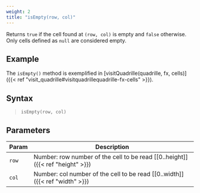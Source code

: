 ```yaml
---
weight: 2
title: "isEmpty(row, col)"
---
```


Returns `true` if the cell found at `(row, col)` is empty and `false` otherwise. Only cells defined as `null` are considered empty.

## Example

The `isEmpty()` method is exemplified in [visitQuadrille(quadrille, fx, cells)]({{< ref "visit_quadrille#visitquadrillequadrille-fx-cells" >}}).

## Syntax

> `isEmpty(row, col)`

## Parameters

| Param    | Description                                                                     |
|----------|---------------------------------------------------------------------------------|
| `row`    | Number: row number of the cell to be read [\[0..height\]]({{< ref "height" >}}) |
| `col`    | Number: col number of the cell to be read [\[0..width\]]({{< ref "width" >}})   |

